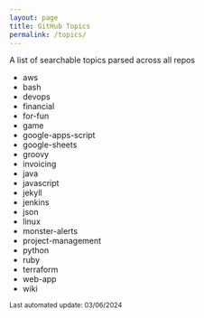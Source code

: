 ```yaml
---
layout: page
title: GitHub Topics
permalink: /topics/
---
```


A list of searchable topics parsed across all repos

* aws
* bash
* devops
* financial
* for-fun
* game
* google-apps-script
* google-sheets
* groovy
* invoicing
* java
* javascript
* jekyll
* jenkins
* json
* linux
* monster-alerts
* project-management
* python
* ruby
* terraform
* web-app
* wiki

<sub>Last automated update: 03/06/2024<sub>
